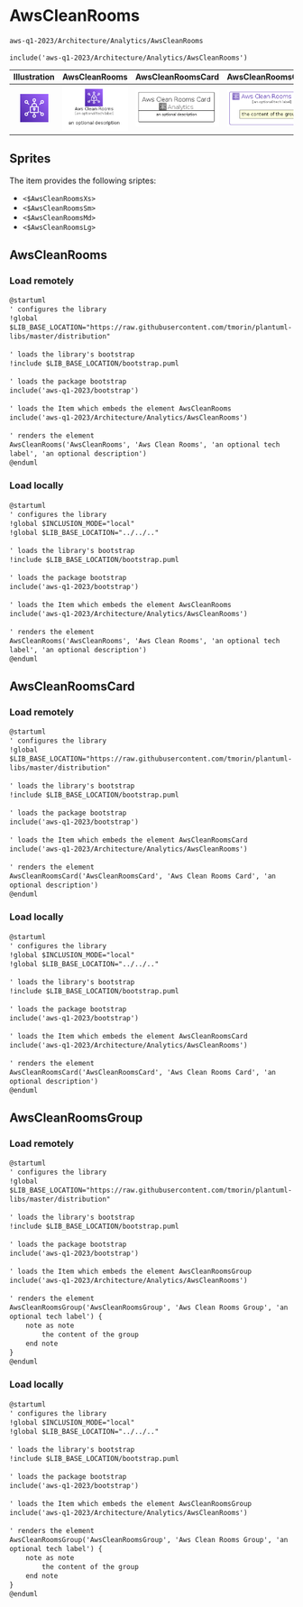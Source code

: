 # AwsCleanRooms


```text
aws-q1-2023/Architecture/Analytics/AwsCleanRooms
```

```text
include('aws-q1-2023/Architecture/Analytics/AwsCleanRooms')
```



| Illustration | AwsCleanRooms | AwsCleanRoomsCard | AwsCleanRoomsGroup |
| :---: | :---: | :---: | :---: |
| ![illustration for Illustration](../../../aws-q1-2023/Architecture/Analytics/AwsCleanRooms.png) | ![illustration for AwsCleanRooms](../../../aws-q1-2023/Architecture/Analytics/AwsCleanRooms.Local.png) | ![illustration for AwsCleanRoomsCard](../../../aws-q1-2023/Architecture/Analytics/AwsCleanRoomsCard.Local.png) | ![illustration for AwsCleanRoomsGroup](../../../aws-q1-2023/Architecture/Analytics/AwsCleanRoomsGroup.Local.png) |



## Sprites
The item provides the following sriptes:

- `<$AwsCleanRoomsXs>`
- `<$AwsCleanRoomsSm>`
- `<$AwsCleanRoomsMd>`
- `<$AwsCleanRoomsLg>`





## AwsCleanRooms

### Load remotely
```plantuml
@startuml
' configures the library
!global $LIB_BASE_LOCATION="https://raw.githubusercontent.com/tmorin/plantuml-libs/master/distribution"

' loads the library's bootstrap
!include $LIB_BASE_LOCATION/bootstrap.puml

' loads the package bootstrap
include('aws-q1-2023/bootstrap')

' loads the Item which embeds the element AwsCleanRooms
include('aws-q1-2023/Architecture/Analytics/AwsCleanRooms')

' renders the element
AwsCleanRooms('AwsCleanRooms', 'Aws Clean Rooms', 'an optional tech label', 'an optional description')
@enduml
```

### Load locally
```plantuml
@startuml
' configures the library
!global $INCLUSION_MODE="local"
!global $LIB_BASE_LOCATION="../../.."

' loads the library's bootstrap
!include $LIB_BASE_LOCATION/bootstrap.puml

' loads the package bootstrap
include('aws-q1-2023/bootstrap')

' loads the Item which embeds the element AwsCleanRooms
include('aws-q1-2023/Architecture/Analytics/AwsCleanRooms')

' renders the element
AwsCleanRooms('AwsCleanRooms', 'Aws Clean Rooms', 'an optional tech label', 'an optional description')
@enduml
```

## AwsCleanRoomsCard

### Load remotely
```plantuml
@startuml
' configures the library
!global $LIB_BASE_LOCATION="https://raw.githubusercontent.com/tmorin/plantuml-libs/master/distribution"

' loads the library's bootstrap
!include $LIB_BASE_LOCATION/bootstrap.puml

' loads the package bootstrap
include('aws-q1-2023/bootstrap')

' loads the Item which embeds the element AwsCleanRoomsCard
include('aws-q1-2023/Architecture/Analytics/AwsCleanRooms')

' renders the element
AwsCleanRoomsCard('AwsCleanRoomsCard', 'Aws Clean Rooms Card', 'an optional description')
@enduml
```

### Load locally
```plantuml
@startuml
' configures the library
!global $INCLUSION_MODE="local"
!global $LIB_BASE_LOCATION="../../.."

' loads the library's bootstrap
!include $LIB_BASE_LOCATION/bootstrap.puml

' loads the package bootstrap
include('aws-q1-2023/bootstrap')

' loads the Item which embeds the element AwsCleanRoomsCard
include('aws-q1-2023/Architecture/Analytics/AwsCleanRooms')

' renders the element
AwsCleanRoomsCard('AwsCleanRoomsCard', 'Aws Clean Rooms Card', 'an optional description')
@enduml
```

## AwsCleanRoomsGroup

### Load remotely
```plantuml
@startuml
' configures the library
!global $LIB_BASE_LOCATION="https://raw.githubusercontent.com/tmorin/plantuml-libs/master/distribution"

' loads the library's bootstrap
!include $LIB_BASE_LOCATION/bootstrap.puml

' loads the package bootstrap
include('aws-q1-2023/bootstrap')

' loads the Item which embeds the element AwsCleanRoomsGroup
include('aws-q1-2023/Architecture/Analytics/AwsCleanRooms')

' renders the element
AwsCleanRoomsGroup('AwsCleanRoomsGroup', 'Aws Clean Rooms Group', 'an optional tech label') {
    note as note
        the content of the group
    end note
}
@enduml
```

### Load locally
```plantuml
@startuml
' configures the library
!global $INCLUSION_MODE="local"
!global $LIB_BASE_LOCATION="../../.."

' loads the library's bootstrap
!include $LIB_BASE_LOCATION/bootstrap.puml

' loads the package bootstrap
include('aws-q1-2023/bootstrap')

' loads the Item which embeds the element AwsCleanRoomsGroup
include('aws-q1-2023/Architecture/Analytics/AwsCleanRooms')

' renders the element
AwsCleanRoomsGroup('AwsCleanRoomsGroup', 'Aws Clean Rooms Group', 'an optional tech label') {
    note as note
        the content of the group
    end note
}
@enduml
```

